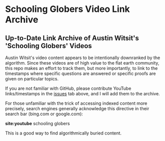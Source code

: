 # Schooling Globers Video Link Archive

## Up-to-Date Link Archive of Austin Witsit's 'Schooling Globers' Videos

Austin Witsit's video content appears to be intentionally downranked by the algorithm. Since these videos are of high value to the flat earth community, this repo makes an effort to track them, but more importantly, to link to the timestamps where specific questions are answered or specific proofs are given on particular topics.

If you are not familiar with GitHub, please contribute YouTube links/timestamps in the [issues](https://github.com/LeoBlanchette/schooling_globers_archive/issues) tab above, and I will add them to the archive.

For those unfamiliar with the trick of accessing indexed content more precisely, search engines generally acknowledge this directive in their search bar (bing.com or google.com):

**site:youtube** schooling globers

This is a good way to find algorithmically buried content.

